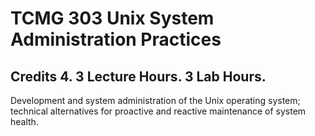 # TCMG 303 Unix System Administration Practices

## Credits 4. 3 Lecture Hours. 3 Lab Hours.

Development and system administration of the Unix operating system; technical alternatives for proactive and reactive maintenance of system health. 
